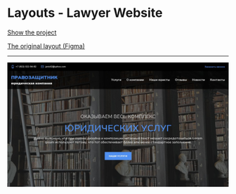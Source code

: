# Layouts - Lawyer Website

[Show the project](https://tim2015web.github.io/Layouts_lawyer_website/)

[The original layout (Figma)](https://www.figma.com/file/eTEMtLsjPBGYZwP5fpLnkq/lawyer_website?type=design&node-id=1-2&mode=design&t=2PHPwYDynRS0fAvi-0/)

---

<img src="screenshot.jpg" title="Screenshot" alt="HTML"/>